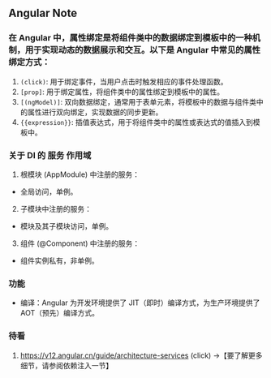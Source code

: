 ## Angular Note

### 在 Angular 中，属性绑定是将组件类中的数据绑定到模板中的一种机制，用于实现动态的数据展示和交互。以下是 Angular 中常见的属性绑定方式：
1. `(click)`: 用于绑定事件，当用户点击时触发相应的事件处理函数。
2. `[prop]`: 用于绑定属性，将组件类中的属性绑定到模板中的属性。
3. `[(ngModel)]`: 双向数据绑定，通常用于表单元素，将模板中的数据与组件类中的属性进行双向绑定，实现数据的同步更新。
4. `{{expression}}`: 插值表达式，用于将组件类中的属性或表达式的值插入到模板中。


### 关于 DI 的 服务 作用域
1. 根模块 (AppModule) 中注册的服务：
 - 全局访问，单例。
2. 子模块中注册的服务：
 - 模块及其子模块访问，单例。
3. 组件 (@Component) 中注册的服务：
 - 组件实例私有，非单例。

### 功能
- 编译：Angular 为开发环境提供了 JIT（即时）编译方式，为生产环境提供了 AOT（预先）编译方式。


 ### 待看
1. https://v12.angular.cn/guide/architecture-services   (click) ->【要了解更多细节，请参阅依赖注入一节】
